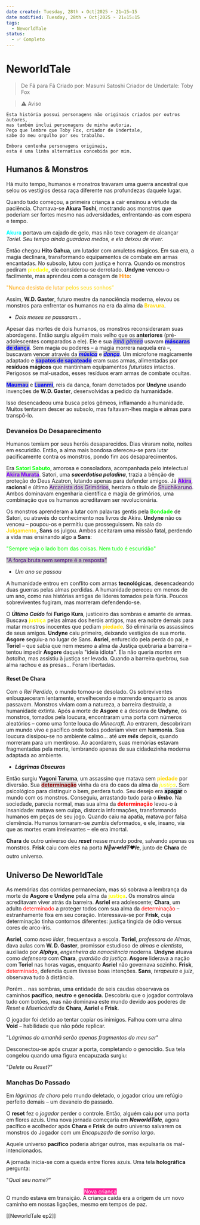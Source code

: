 ```yaml
---
date created: Tuesday, 28th ✦ Oct┆2025 ➣ 21▫15▫15
date modified: Tuesday, 28th ✦ Oct┆2025 ➣ 21▫15▫15
tags:
  - NeworldTale
status:
  - ✅ Completo
---
```


# NeworldTale
> De Fã para Fã
> Criado por: Masumi Satoshi
> Criador de Undertale: Toby Fox

> ⚠️ Aviso

```
Esta história possui personagens não originais criados por outros autores,
mas também inclui personagens de minha autoria. 
Peço que lembre que Toby Fox, criador de Undertale, 
sabe do meu orgulho por seu trabalho.

Embora contenha personagens originais,
esta é uma linha alternativa concebida por mim.
```
## Humanos & Monstros
Há muito tempo, humanos e monstros travaram uma guerra ancestral que selou os vestígios dessa raça diferente nas profundezas daquele lugar.

Quando tudo começou, a primeira criança a cair ensinou a virtude da paciência. Chamava-se **Akura Toshi**, mostrando aos monstros que poderiam ser fortes mesmo nas adversidades, enfrentando-as com espera e tempo.

<span style="color: rgb(0, 255, 255); font-weight: bold;">Akura</span> portava um cajado de gelo, mas não teve coragem de alcançar *Toriel. Seu tempo ainda guardava medos, e ela deixou de viver.*

Então chegou **Hito Gahua**, um lutador com amuletos mágicos. Em sua era, a magia declinara, transformando equipamentos de combate em armas encantadas. No subsolo, lutou com justiça e honra. Quando os monstros pediram <span style="color: rgb(255, 255, 0); font-weight: bold;">piedade</span>, ele considerou-se derrotado. **Undyne** venceu-o facilmente, mas aprendeu com a coragem de <span style="color: rgb(255, 140, 0); font-weight: bold;">Hito</span>:

<span style="color:rgb(255,165,0)">"Nunca desista de lutar</span> <span style="color:rgb(255,215,0)">pelos seus sonhos”</span>

Assim, **W.D. Gaster**, futuro mestre da nanociência moderna, elevou os monstros para enfrentar os humanos na era da alma da <span style="color: rgb(255,215,0); font-weight: bold;">Bravura</span>.

- *Dois meses se passaram...*

Apesar das mortes de dois humanos, os monstros reconsideraram suas abordagens. Então surgiu alguém mais velho que os **anteriores** (pré-adolescentes comparados a ele). Ele e sua <mark style="background-color: rgb(192,192,192);"><span style="color: rgb(0, 0, 255); font-style: italic;">irmã gêmea</span></mark> usavam <mark style="background-color: rgb(192,192,192);"><span style="color: rgb(0, 0, 255); font-weight: bold;">máscaras de dança</span></mark>. Sem magia ou poderes – a magia morrera naquela era –, buscavam vencer através da <mark style="background-color: rgb(192,192,192);"><span style="color: rgb(0, 0, 255);  font-weight: bold; font-style: italic;">música</span></mark> e <mark style="background-color: rgb(192,192,192);"><span style="color: rgb(0, 0, 255);  font-weight: bold; font-style: italic;">dança</span></mark>. Um microfone magicamente adaptado e <mark style="background-color: rgb(192,192,192);"><span style="color: rgb(0, 0, 255);  font-weight: bold;">sapatos de sapateado</span></mark> eram suas armas, alimentadas por **resíduos mágicos** que mantinham equipamentos *futuristas* intactos. Perigosos se mal-usados, esses resíduos eram armas de combate ocultas.

<mark style="background-color: rgb(192,192,192);"><span style="color: rgb(0, 0, 255); font-weight: bold;">Maumau</span></mark> e <mark style="background-color: rgb(192,192,192);"><span style="color: rgb(0, 0, 255); font-weight: bold;">Luanmi</span></mark>, reis da dança, foram derrotados por **Undyne** usando invenções de **W.D. Gaster**, desenvolvidas a pedido da humanidade.

Isso desencadeou uma busca pelos gêmeos, inflamando a humanidade. Muitos tentaram descer ao subsolo, mas faltavam-lhes magia e almas para transpô-lo.

### Devaneios Do Desaparecimento
Humanos temiam por seus heróis desaparecidos. Dias viraram noite, noites em escuridão. Então, a alma mais bondosa ofereceu-se para lutar pacificamente contra os monstros, pondo fim aos desaparecimentos.

Era <span style="color: rgb(0, 255, 0); font-weight: bold;">Satori Sabuto</span>, amorosa e consoladora, acompanhada pelo intelectual <mark style="background-color: rgb(192,192,192);"><span style="color: rgb(128, 0, 255); font-weight: bold;">Akira Murata</span></mark>. Satori, uma ***sacerdotisa paladina***, trazia a bênção de proteção do Deus Azatron, lutando apenas para defender amigos. Já <mark style="background-color: rgb(192,192,192);"><span style="font-weight:bold; color: rgb(128, 0, 255)">Akira</span></mark>, **racional** e último <mark style="background:#D3D3D3;"><span style="color:rgb(75,0,130)">Arcanista dos Grimórios</span></mark>, herdara o título de <mark style="background:#D3D3D3;"><span style="color:rgb(75,0,130)">Shuchikaruno</span></mark>. Ambos dominavam engenharia científica e magia de grimórios, uma combinação que os humanos acreditavam ser revolucionária.

Os monstros aprenderam a lutar com palavras gentis pela <span style="font-weight:bold; color:rgb(0, 255, 0)">Bondade</span> de Satori, ou através do conhecimento nos livros de Akira. **Undyne** não os venceu – poupou-os e permitiu que prosseguissem. Na sala do <span style="font-weight:bold; color:rgb(255,215,0)">Julgamento</span>, **Sans** os julgou. Ambos aceitaram uma missão fatal, perdendo a vida mas ensinando algo a **Sans**:

<span style="color:rgb(0, 255, 0)">"Sempre veja o lado bom das coisas. Nem tudo é escuridão"</span>

<mark style="background-color: rgb(192, 192, 192);"><span style="color:rgb(75,0,130)">"A força bruta nem sempre é a resposta"</span></mark>

- *Um ano se passou*

A humanidade entrou em conflito com armas **tecnológicas**, desencadeando duas guerras pelas almas perdidas. A humanidade pereceu em menos de um ano, como nas histórias antigas de líderes tomados pela fúria. Poucos sobreviventes fugiram, mas morreram defendendo-se.

O ***Último Caído*** foi **Furigo Kura**, justiceiro das sombras e amante de armas. Buscava <span style="font-weight:bold; color:rgb(255, 255, 0)">justiça</span> pelas almas dos heróis antigos, mas era nobre demais para matar monstros inocentes que pediam <span style="font-weight:bold; color: rgb(255,215,0)">piedade</span>. Só eliminaria os assassinos de seus amigos. **Undyne** caiu primeiro, deixando vestígios de sua morte. **Asgore** seguiu-a no lugar de Sans. **Asriel**, enfurecido pela perda do pai, e **Toriel** – que sabia que nem mesmo a alma da Justiça quebraria a barreira – tentou impedir **Asgore** daquela "ideia idiota". Ela não queria *mortes em batalha*, mas assistiu à justiça ser levada. Quando a barreira quebrou, sua alma rachou e as presas...
Foram libertadas.

#### Reset De Chara
Com o *Rei Perdido*, o mundo tornou-se desolado. Os sobreviventes enlouqueceram lentamente, envelhecendo e morrendo enquanto os anos passavam. Monstros viviam com a natureza, a barreira destruída, a humanidade extinta. Após a morte de **Asgore** e a desonra de **Undyne**, os monstros, tomados pela loucura, encontraram uma porta com números aleatórios – como uma fonte louca do *Minecraft*. Ao entrarem, descobriram um mundo vivo e pacífico onde todos poderiam viver em **harmonia**. Sua loucura dissipou-se no ambiente calmo... até ***um mês*** depois, quando morreram para um mentiroso. Ao acordarem, suas memórias estavam fragmentadas pela morte, lembrando apenas de sua cidadezinha moderna adaptada ao ambiente.

- ***Lágrimas Obscuras***

Então surgiu **Yugoni Taruma**, um assassino que matava sem <span style="font-weight:bold; color:rgb(255,215,0)">piedade</span> por diversão. Sua <mark style="background: #D3D3D3;"><span style="font-weight:bold; color:rgb(139,0,0)">determinação</span></mark> vinha da era do caos da alma da <span style="font-style:italic; color: rgb(255, 255, 0)">justiça</span>. Sem psicológico para distinguir o bem, perdera tudo. Seu desejo era <mark style="background: #CACFD9A6;"><span style="font-weight:bold; color:rgb(0, 0, 0)">apagar</span></mark> o mundo com os monstros. Conseguiu, arrastando tudo para o ***limbo***. Na sociedade, parecia normal, mas sua alma da <span style="font-weight:bold; color:rgb(255, 0, 0);">determinação</span> levou-o à insanidade: matava sem culpa, distorcia informações, transformando humanos em peças de seu jogo. Quando caiu na apatia, matava por falsa clemência. Humanos tornaram-se zumbis deformados, e ele, insano, via que as mortes eram irrelevantes – ele era imortal.

**Chara** de outro universo deu ***reset*** nesse mundo podre, salvando apenas os monstros. **Frisk** caiu com eles na porta **~~*N💠w⭐rldT❤️le*~~**, junto de **Chara** de outro universo.

## Universo De NeworldTale
As memórias das corridas permaneciam, mas só sobrava a lembrança da morte de **Asgore** e **Undyne** pela alma da <span style="font-weight:bold; color:rgb(255, 255, 0)">justiça</span>. Os monstros ainda acreditavam viver atrás da barreira. **Asriel** era adolescente; **Chara**, um adulto <span style="color:rgb(255, 0, 0)">determinado</span> a proteger todos com sua alma da <span style="color:rgb(255, 0, 0)">determinação</span> – estranhamente fixa em seu coração. Interessava-se por **Frisk**, cuja determinação tinha contornos diferentes: justiça tingida de ódio versus cores de arco-íris.

**Asriel**, como *novo líder*, frequentava a escola. **Toriel**, *professora de Almas*, dava aulas com **W. D. Gaster**, promissor estudioso de *almas* e *cientista*, auxiliado por ***Alphys***, *engenheira da nanociência* moderna. **Undyne** atuava como *defensora* com **Chara**, *guardião da justiça*. **Asgore** liderava a nação com **Toriel** nas horas vagas, enquanto **Asriel** não governava sozinho. **Frisk**, <span style="color:rgb(255, 0, 0)">determinado</span>, defendia quem tivesse boas intenções. **Sans**, *terapeuta* e *juiz*, observava tudo à distância.

Porém... nas sombras, uma entidade de seis caudas observava os caminhos **pacífico**, **neutro** e **genocida**. Descobriu que o jogador controlava tudo com botões, mas não dominava este mundo devido aos poderes de *Reset* e *Misericórdia* de **Chara**, **Asriel** e **Frisk**.

O jogador foi detido ao tentar copiar os inimigos. Falhou com uma alma **Void** – habilidade que não pôde replicar.

"*Lágrimas do amanhã serão apenas fragmentos do meu ser*"

Desconectou-se após cruzar a porta, completando o genocídio. Sua tela congelou quando uma figura encapuzada surgiu:

"*Delete* ou *Reset*?”

### Manchas Do Passado
Em *lágrimas de choro* pelo mundo deletado, o jogador criou um refúgio perfeito demais – um devaneio do passado.

O **reset** fez o *jogador* perder o controle. Então, alguém caiu por uma porta em flores azuis.
Uma nova jornada começaria em ~~***NeworldTale***~~, agora pacífico e acolhedor após **Chara** e **Frisk** de outro universo salvarem os monstros do Jogador com um *Encapuzado* de *sorriso largo*.

Aquele universo **pacífico** poderia abrigar outros, mas expulsaria os mal-intencionados.

A jornada inicia-se com a queda entre flores azuis. Uma tela **holográfica** pergunta:

"*Qual seu nome?*”

<center>
<mark style="background-color: rgb(255,20,147)"><span style="color: rgb(255, 255, 255)">Nova criança</span></mark>
</center>
O mundo estava em transição. A criança caída era a origem de um novo caminho em nossas ligações, mesmo em tempos de paz.

[[NeworldTale ep2]]